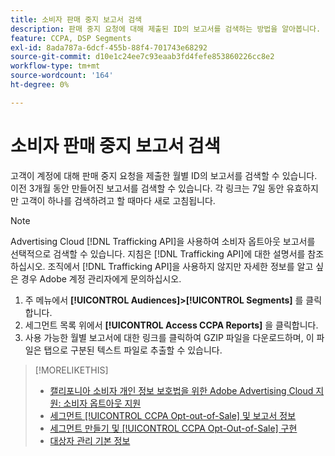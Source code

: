 ```yaml
---
title: 소비자 판매 중지 보고서 검색
description: 판매 중지 요청에 대해 제출된 ID의 보고서를 검색하는 방법을 알아봅니다.
feature: CCPA, DSP Segments
exl-id: 8ada787a-6dcf-455b-88f4-701743e68292
source-git-commit: d10e1c24ee7c93eaab3fd4fefe853860226cc8e2
workflow-type: tm+mt
source-wordcount: '164'
ht-degree: 0%

---
```


# 소비자 판매 중지 보고서 검색

고객이 계정에 대해 판매 중지 요청을 제출한 월별 ID의 보고서를 검색할 수 있습니다. 이전 3개월 동안 만들어진 보고서를 검색할 수 있습니다. 각 링크는 7일 동안 유효하지만 고객이 하나를 검색하려고 할 때마다 새로 고침됩니다.

>[!NOTE]
>
>Advertising Cloud [!DNL Trafficking API]을 사용하여 소비자 옵트아웃 보고서를 선택적으로 검색할 수 있습니다. 지침은 [!DNL Trafficking API]에 대한 설명서를 참조하십시오. 조직에서 [!DNL Trafficking API]을 사용하지 않지만 자세한 정보를 알고 싶은 경우 Adobe 계정 관리자에게 문의하십시오.

1. 주 메뉴에서 **[!UICONTROL Audiences]>[!UICONTROL Segments]** 를 클릭합니다.
1. 세그먼트 목록 위에서 **[!UICONTROL Access CCPA Reports]** 을 클릭합니다.
1. 사용 가능한 월별 보고서에 대한 링크를 클릭하여 GZIP 파일을 다운로드하며, 이 파일은 탭으로 구분된 텍스트 파일로 추출할 수 있습니다.

>[!MORELIKETHIS]
>
>* [캘리포니아 소비자 개인 정보 보호법을 위한 Adobe Advertising Cloud 지원: 소비자 옵트아웃 지원](https://experienceleague.adobe.com/docs/advertising-cloud/privacy/ad-cloud-ccpa-opt-out-of-sale.html)
>* [세그먼트  [!UICONTROL CCPA Opt-out-of-Sale] 및 보고서 정보](ccpa-opt-out-about.md)
>* [세그먼트 만들기 및  [!UICONTROL CCPA Opt-Out-of-Sale] 구현](ccpa-opt-out-segment-create.md)
>* [대상자 관리 기본 정보](audience-about.md)

